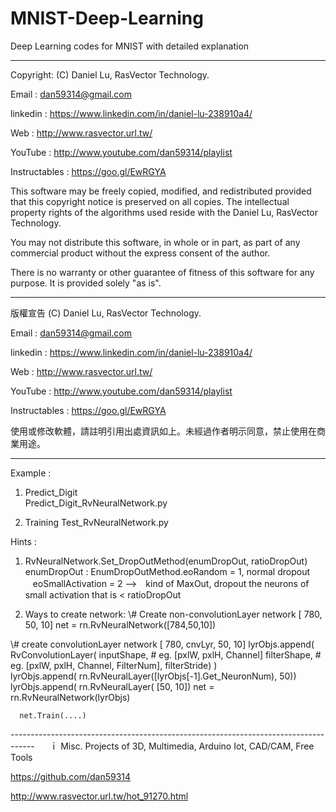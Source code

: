 # MNIST-Deep-Learning
Deep Learning codes for MNIST with detailed explanation 

  ---------------------------------------------------------------------------------

  Copyright: (C) Daniel Lu, RasVector Technology.

  Email : dan59314@gmail.com
  
  linkedin : https://www.linkedin.com/in/daniel-lu-238910a4/
  
  Web :     http://www.rasvector.url.tw/
  
  YouTube : http://www.youtube.com/dan59314/playlist
  
  Instructables : https://goo.gl/EwRGYA
  
  

  This software may be freely copied, modified, and redistributed
  provided that this copyright notice is preserved on all copies.
  The intellectual property rights of the algorithms used reside
  with the Daniel Lu, RasVector Technology.

  You may not distribute this software, in whole or in part, as
  part of any commercial product without the express consent of
  the author.

  There is no warranty or other guarantee of fitness of this
  software for any purpose. It is provided solely "as is".

  ---------------------------------------------------------------------------------
  版權宣告  (C) Daniel Lu, RasVector Technology.

  Email : dan59314@gmail.com
  
  linkedin : https://www.linkedin.com/in/daniel-lu-238910a4/
  
  Web :     http://www.rasvector.url.tw/
  
  YouTube : http://www.youtube.com/dan59314/playlist
  
  Instructables : https://goo.gl/EwRGYA
  
  

  使用或修改軟體，請註明引用出處資訊如上。未經過作者明示同意，禁止使用在商業用途。
  
  
  ---------------------------------------------------------------------------------


Example :  
  1. Predict_Digit  
      Predict_Digit_RvNeuralNetwork.py
      
  2. Training
      Test_RvNeuralNetwork.py
      
Hints :
  1. RvNeuralNetwork.Set_DropOutMethod(enumDropOut, ratioDropOut)
      enumDropOut :
          EnumDropOutMethod.eoRandom = 1,  normal dropout
          eoSmallActivation = 2  -->　kind of MaxOut, dropout the neurons of small activation that is < ratioDropOut
          
  2. Ways to create network:
  \\# Create non-convolutionLayer network [ 780, 50, 10] 
      net = rn.RvNeuralNetwork([784,50,10])
      
  \\# create convolutionLayer network [ 780, cnvLyr, 50, 10]
      lyrObjs.append( RvConvolutionLayer(
        inputShape, # eg. [pxlW, pxlH, Channel]
        filterShape, # eg. [pxlW, pxlH, Channel, FilterNum], 
        filterStride) )        
       lyrObjs.append( rn.RvNeuralLayer([lyrObjs[-1].Get_NeuronNum), 50))
       lyrObjs.append( rn.RvNeuralLayer( [50, 10])
      net = rn.RvNeuralNetwork(lyrObjs)
      
      net.Train(....)
      
      
  
  
------------------------------------------------------------------------------------      ｉ
Misc. Projects of 3D, Multimedia, Arduino Iot, CAD/CAM, Free Tools

https://github.com/dan59314

http://www.rasvector.url.tw/hot_91270.html
